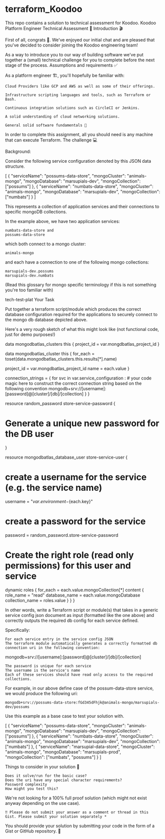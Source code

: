 # terraform_Koodoo
This repo contains a solution to technical assessment for Koodoo.
Koodoo Platform Engineer Technical Assessment 👾
Introduction 🎬

First of all, congrats 🥳. We've enjoyed our initial chat and are pleased that you've decided to consider joining the Koodoo engineering team!

As a way to introduce you to our way of building software we've put together a (small) technical challenge for you to complete before the next stage of the process.
Assumptions and requirements ✅

As a platform engineer 🏗, you'll hopefully be familiar with:

    Cloud Providers like GCP and AWS as well as some of their offerings.

    Infrastructure scripting languages and tools, such as Terraform or Bash.

    Continuous integration solutions such as CircleCI or Jenkins.

    A solid understanding of cloud networking solutions.

    General solid software fundamentals 💪

In order to complete this assignment, all you should need is any machine that can execute Terraform.
The challenge 💻

Background:

Consider the following service configuration denoted by this JSON data structure.

[
  {
    "serviceName": "possums-data-store",
    "mongoCluster": "animals-mongo",
    "mongoDatabase": "marsupials-dev",
    "mongoCollection": ["possums"]
  },
  {
    "serviceName": "numbats-data-store",
    "mongoCluster": "animals-mongo",
    "mongoDatabase": "marsupials-dev",
    "mongoCollection": ["numbats"]
  }
]

This represents a collection of application services and their connections to specific mongoDB collections.

In the example above, we have two application services:

    numbats-data-store and
    possums-data-store

which both connect to a mongo cluster:

    animals-mongo

and each have a connection to one of the following mongo collections:

    marsupials-dev.possums
    marsupials-dev.numbats

(Read this glossary for mongo specific terminology if this is not something you're too familiar with)

tech-test-plat
Your Task

Put together a terraform script/module which produces the correct database configuration required for the applications to securely connect to the mongo db database depicted above.

Here's a very rough sketch of what this might look like (not functional code, just for demo purposes!)

data mongodbatlas_clusters this {
  project_id = var.mongdbatlas_project_id
}

data mongodbatlas_cluster this {
  for_each = toset(data.mongodbatlas_clusters.this.results[*].name)

  project_id = var.mongdbatlas_project_id
  name       = each.value
}

  connection_strings = {
    for svc in var.service_configuration :
    # your code magic here to construct the correct connection string based on the following convention mongodb+srv://[username]:[password]@[cluster]/[db]/[collection]
  }
}


resource random_password store-service-password {
  # Generate a unique new password for the DB user
}

resource mongodbatlas_database_user store-service-user {
  # create a username for the service (e.g. the service name)
  username           = "${var.environment}-${each.key}" 
  # create a password for the service 
  password           = random_password.store-service-password
  # Create the right role (read only permissions) for this user and service
  dynamic roles {
    for_each = each.value.mongoCollection[*]
    content {
      role_name       = "read"
      database_name   = each.value.mongoDatabase
      collection_name = roles.value
    }
  }
}

In other words, write a Terraform script or module(s) that takes in a generic service config json document as input (formatted like the one above) and correctly outputs the required db config for each service defined.

Specifically:

    For each service entry in the service config JSON
    The terraform module automatically generates a correctly formatted db connection uri in the following convention:

mongodb+srv://[username]:[password]@[cluster]/[db]/[collection]

    The password is unique for each service
    The username is the service's name
    Each of these services should have read only access to the required collections.

For example, in our above define case of the possum-data-store service, we would produce the following uri:

    mongodb+srv://possums-data-store:fGd345dFhjk@animals-mongo/marsupials-dev/possums

Use this example as a base case to test your solution with.

[
  {
    "serviceName": "possums-data-store",
    "mongoCluster": "animals-mongo",
    "mongoDatabase": "marsupials-dev",
    "mongoCollection": ["possums"]
  },
  {
    "serviceName": "numbats-data-store",
    "mongoCluster": "animals-mongo",
    "mongoDatabase": "marsupials-dev",
    "mongoCollection": ["numbats"]
  },
  {
    "serviceName": "marsupial-data-store",
    "mongoCluster": "animals-mongo",
    "mongoDatabase": "marsupials-prod",
    "mongoCollection": ["numbats", "possums"]
  }
]

Things to consider in your solution 🤔

    Does it solve/run for the basic case?
    Does the uri have any special character requirements?
    Password complexity
    How might you test this?

We're not looking for a 100% full proof solution (which might not exist anyway depending on the use case).

    ‼️ Please do not submit your answer as a comment or thread in this Gist. Please submit your solution separately *

You should provide your solution by submitting your code in the form of a Gist or GitHub repository. 🤝
